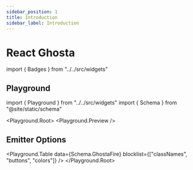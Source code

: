 ```yaml
---
sidebar_position: 1
title: Introduction
sidebar_label: Introduction
---
```


# React Ghosta

import { Badges } from "../../src/widgets"

<Badges />

## Playground

import { Playground } from "../../src/widgets"
import { Schema } from "@site/static/schema"

<Playground.Root>
<Playground.Preview />

## Emitter Options

<Playground.Table data={Schema.GhostaFire} blocklist={["classNames", "buttons", "colors"]} />
</Playground.Root>
